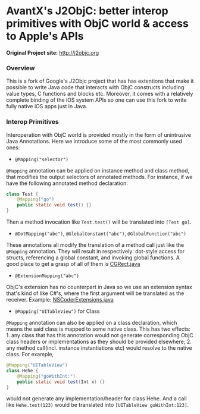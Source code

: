 # AvantX's J2ObjC: better interop primitives with ObjC world & access to Apple's APIs #

**Original Project site:** <http://j2objc.org><br>

### Overview ###
This is a fork of Google's J2Objc project that has has extentions that make it possible to write Java code that interacts with ObjC constructs including value types, C functions and blocks etc. Moreover, it comes with a relatively complete binding of the iOS system APIs so one can use this fork to write fully native iOS apps just in Java.

### Interop Primitives ###
Interoperation with ObjC world is provided mostly in the form of unintrusive Java Annotations. Here we introduce some of the most commonly used ones:

* `@Mapping("selector")`

`@Mapping` annotation can be applied on instance method and class method, that modifies the output selectors of annotated methods. For instance, if we have the following annotated method declaration:

```java
class Test {
	@Mapping("go")
	public static void test() {}
}
```

Then a method invocation like `Test.test()` will be translated into `[Test go]`.

* `@DotMapping("abc")`, `@GlobalConstant("abc")`, `@GlobalFunction("abc")`

These annotations all modify the translation of a method call just like the `@Mapping` annotation. They will result in respectively: dot-style access for structs, referencing a global constant, and invoking global functions. A good place to get a grasp of all of them is [CGRect.java](https://github.com/Sellegit/j2objc/blob/master/runtime/src/main/java/apple/coregraphics/CGRect.java)

* `@ExtensionMapping("abc")`

ObjC's extension has no counterpart in Java so we use an extension syntax that's kind of like C#'s, where the first argument will be translated as the receiver. Example: [NSCoderExtensions.java](https://github.com/Sellegit/j2objc/blob/master/runtime/src/main/java/apple/uikit/NSCoderExtensions.java)

* `@Mapping("UITableView")` for Class

`@Mapping` annotation can also be applied on a class declaration, which means the said class is mapped to some native class. This has two effects: 1. any class that has this annotation would not generate corresponding ObjC class headers or implementations as they should be provided elsewhere; 2. any method call(incl. instance instantiations etc) would resolve to the native class. For example,

```java
@Mapping("UITableView")
class Hehe {
	@Mapping("goWithInt:")
	public static void test(Int x) {}
}
```

would not generate any implementation/header for class Hehe. And a call like `Hehe.test(123)` would be translated into `[UITableView goWithInt:123]`.